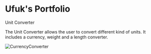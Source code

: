 # Ufuk's Portfolio

Unit Converter

The Unit Converter allows the user to convert different kind of units. It includes a currency, weight and a length converter.

![CurrencyConverter](https://user-images.githubusercontent.com/57141872/72815324-c48b0f80-3c66-11ea-840f-67ba44a9466d.png)
